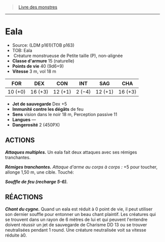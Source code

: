 ﻿> [Livre des monstres](tome_of_beasts_old.md)

---

# Eala

- Source: (LDM p161)(TOB p163)
- TOB: Eala
-  Créature monstrueuse de Petite taille (P), non-alignée
- **Classe d'armure** 15 (naturelle)
- **Points de vie** 40 (9d6+9)
- **Vitesse** 3 m, vol 18 m

|FOR|DEX|CON|INT|SAG|CHA|
|---|---|---|---|---|---|
|10 (+0)|16 (+3)|12 (+1)|2 (−4)|12 (+1)|16 (+3)|

- **Jet de sauvegarde** Dex +5
- **Immunité contre les dégâts** de feu
- **Sens** vision dans le noir 18 m, Perception passive 11
- **Langues** —
- **Dangerosité** 2 (450PX)

## ACTIONS

**_Attaques multiples._** Un eala fait deux attaques avec ses rémiges tranchantes.

**_Rémiges tranchantes._** _Attaque d'arme au corps à corps :_ +5 pour toucher, allonge 1,50 m, une cible. Touché:

**_Souffle de feu (recharge 5-6)._**

## RÉACTIONS

**_Chant du cygne._** Quand un eala est réduit à 0 point de vie, il peut utiliser son dernier souffle pour entonner un beau chant plaintif. Les créatures qui se trouvent dans un rayon de 6 mètres de lui et qui peuvent l'entendre doivent réussir un jet de sauvegarde de Charisme DD 13 ou se trouver neutralisées pendant 1 round. Une créature neutralisée voit sa vitesse réduite à0.

